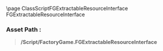 \page ClassScriptFGExtractableResourceInterface FGExtractableResourceInterface
### Asset Path :
<b><blockquote>/Script/FactoryGame.FGExtractableResourceInterface</blockquote></b>
